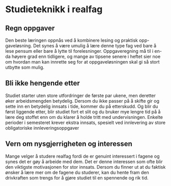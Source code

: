 # Studieteknikk i realfag

## Regn oppgaver
Den beste læringen oppnås ved å kombinere lesing og praktisk opp- gaveløsning. Det synes å være umulig å lære denne type fag ved bare å lese pensum eller bare å lytte til forelesninger. Oppgaveregning må til i en- da høyere grad enn tidligere, og mange av tipsene senere i heftet sier noe om hvordan man kan innrette seg for at oppgaveløsningen skal gi så stort utbytte som mulig.

## Bli ikke hengende etter
Studiet starter uten store utfordringer de første par ukene, men deretter øker arbeidsmengden betydelig. Dersom du ikke passer på å skifte gir og sette inn en betydelig innsats i tide, kommer du på etterskudd. Og blir du først liggende etter, blir studiet fort et slit og du bruker mye lengre tid på å lære deg stoffet enn om du klarer å holde tritt med undervisningen. Enkelte perioder i semesteret krever ekstra innsats, spesielt ved innlevering av store obligatoriske innleveringsoppgaver

## Vern om nysgjerrigheten og interessen
Mange velger å studere realfag fordi de er genuint interessert i fagene og synes det er gøy å arbeide med dem. Det er denne interessen som ofte blir den viktigste motivasjonen for stor innsats. Dersom du finner ut at du faktisk ønsker å lære mer om de fagene du studerer, kan du hente fram den drivkraften som trengs for å gjøre studiet til en spennende og rik tid.